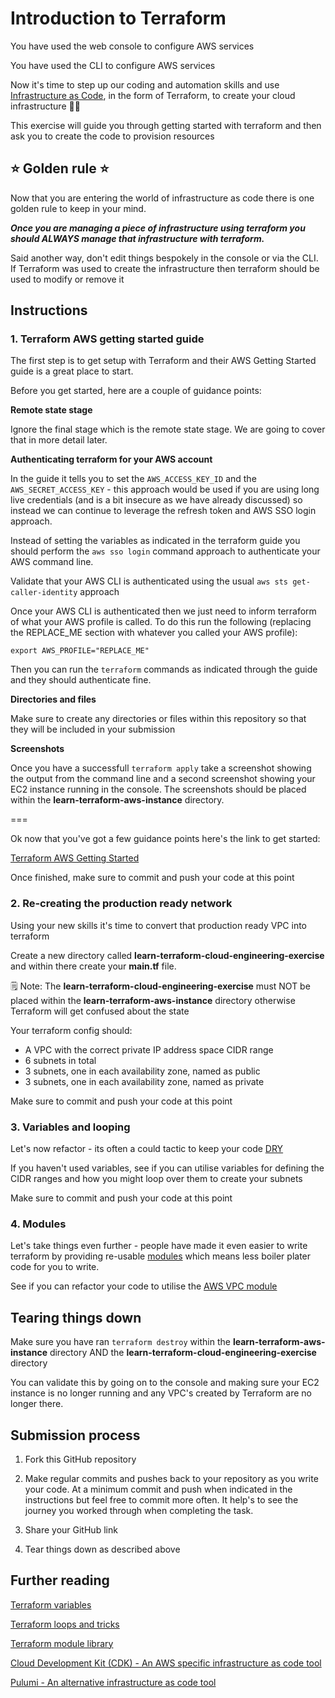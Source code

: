 # Introduction to Terraform

You have used the web console to configure AWS services

You have used the CLI to configure AWS services

Now it's time to step up our coding and automation skills and use [Infrastructure as Code](https://developer.hashicorp.com/terraform/tutorials/aws-get-started/infrastructure-as-code), in the form of Terraform, to create your cloud infrastructure 👩‍💻

This exercise will guide you through getting started with terraform and then ask you to create the code to provision resources

## ⭐️ Golden rule ⭐️

Now that you are entering the world of infrastructure as code there is one golden rule to keep in your mind.

__*Once you are managing a piece of infrastructure using terraform you should ALWAYS manage that infrastructure with terraform.*__

Said another way, don't edit things bespokely in the console or via the CLI. If Terraform was used to create the infrastructure then terraform should be used to modify or remove it

## Instructions

### 1. Terraform AWS getting started guide

The first step is to get setup with Terraform and their AWS Getting Started guide is a great place to start.

Before you get started, here are a couple of guidance points:

**Remote state stage**

Ignore the final stage which is the remote state stage. We are going to cover that in more detail later.

**Authenticating terraform for your AWS account**

In the guide it tells you to set the `AWS_ACCESS_KEY_ID` and the `AWS_SECRET_ACCESS_KEY` - this approach would be used if you are using long live credentials (and is a bit insecure as we have already discussed) so instead we can continue to leverage the refresh token and AWS SSO login approach.

Instead of setting the variables as indicated in the terraform guide you should perform the `aws sso login` command approach to authenticate your AWS command line. 

Validate that your AWS CLI is authenticated using the usual `aws sts get-caller-identity` approach

Once your AWS CLI is authenticated then we just need to inform terraform of what your AWS profile is called. To do this run the following (replacing the REPLACE_ME section with whatever you called your AWS profile):

```
export AWS_PROFILE="REPLACE_ME"
```

Then you can run the `terraform` commands as indicated through the guide and they should authenticate fine.

**Directories and files**

Make sure to create any directories or files within this repository so that they will be included in your submission

**Screenshots**

Once you have a successfull `terraform apply` take a screenshot showing the output from the command line and a second screenshot showing your EC2 instance running in the console. The screenshots should be placed within the **learn-terraform-aws-instance** directory.

===

Ok now that you've got a few guidance points here's the link to get started:


[Terraform AWS Getting Started](https://developer.hashicorp.com/terraform/tutorials/aws-get-started)

Once finished, make sure to commit and push your code at this point

### 2. Re-creating the production ready network

Using your new skills it's time to convert that production ready VPC into terraform

Create a new directory called **learn-terraform-cloud-engineering-exercise** and within there create your **main.tf** file. 

🗒️ Note: The **learn-terraform-cloud-engineering-exercise** must NOT be placed within the **learn-terraform-aws-instance** directory otherwise Terraform will get confused about the state

Your terraform config should:

* A VPC with the correct private IP address space CIDR range
* 6 subnets in total 
* 3 subnets, one in each availability zone, named as public
* 3 subnets, one in each availability zone, named as private

Make sure to commit and push your code at this point

### 3. Variables and looping

Let's now refactor - its often a could tactic to keep your code [DRY](https://en.wikipedia.org/wiki/Don%27t_repeat_yourself)

If you haven't used variables, see if you can utilise variables for defining the CIDR ranges and how you might loop over them to create your subnets

Make sure to commit and push your code at this point

### 4. Modules

Let's take things even further - people have made it even easier to write terraform by providing re-usable [modules](https://developer.hashicorp.com/terraform/language/modules) which means less boiler plater code for you to write.

See if you can refactor your code to utilise the [AWS VPC module](https://registry.terraform.io/modules/terraform-aws-modules/vpc/aws/latest)


## Tearing things down

Make sure you have ran `terraform destroy` within the **learn-terraform-aws-instance** directory AND the **learn-terraform-cloud-engineering-exercise** directory

You can validate this by going on to the console and making sure your EC2 instance is no longer running and any VPC's created by Terraform are no longer there.


## Submission process

1. Fork this GitHub repository

2. Make regular commits and pushes back to your repository as you write your code. At a minimum commit and push when indicated in the instructions but feel free to commit more often. It help's to see the journey you worked through when completing the task.

3. Share your GitHub link

4. Tear things down as described above


## Further reading 

[Terraform variables](https://developer.hashicorp.com/terraform/language/values/variables)

[Terraform loops and tricks](https://blog.gruntwork.io/terraform-tips-tricks-loops-if-statements-and-gotchas-f739bbae55f9)

[Terraform module library](https://registry.terraform.io/browse/modules)

[Cloud Development Kit (CDK) - An AWS specific infrastructure as code tool](https://aws.amazon.com/cdk/)

[Pulumi - An alternative infrastructure as code tool](https://www.pulumi.com/)

